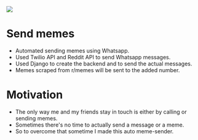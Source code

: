 ![](reddit.gif)

# Send memes
- Automated sending memes using Whatsapp. 
- Used Twilio API and Reddit API to send Whatsapp messages.
- Used Django to create the backend and to send the actual messages.
- Memes scraped from r/memes will be sent to the added number. 


# Motivation
- The only way me and my friends stay in touch is either by calling or sending memes.
- Sometimes there's no time to actually send a message or a meme.
- So to overcome that sometime I made this auto meme-sender.

 
